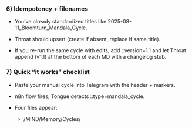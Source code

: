 ### 6) Idempotency + filenames
- You’ve already standardized titles like 2025-08-11_Bloomturn_Mandala_Cycle.

- Throat should upsert (create if absent, replace if same title).

- If you re-run the same cycle with edits, add ::version=1.1 and let Throat append (v1.1) at the bottom of each MD with a changelog stub.

### 7) Quick “it works” checklist
- Paste your manual cycle into Telegram with the header + markers.

- n8n flow fires; Tongue detects ::type=mandala_cycle.

- Four files appear:

  - /MIND/Memory/Cycles/<title>.md

  - /MIND/Identity/Cycles/<title>.md

  - /MIND/Language/MandalaCycles/<title>.md

  - /MIND/Lab/Methods/<title>.md

- Bot replies: “plated ✅”.
